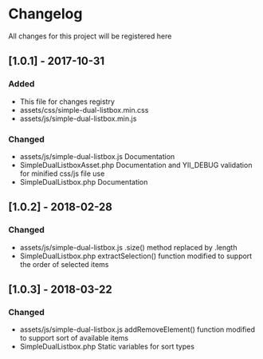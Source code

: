 # Changelog
All changes for this project will be registered here

## [1.0.1] - 2017-10-31
### Added
- This file for changes registry
- assets/css/simple-dual-listbox.min.css
- assets/js/simple-dual-listbox.min.js
### Changed
- assets/js/simple-dual-listbox.js Documentation
- SimpleDualListboxAsset.php Documentation and YII_DEBUG validation for minified css/js file use
- SimpleDualListbox.php Documentation

## [1.0.2] - 2018-02-28
### Changed
- assets/js/simple-dual-listbox.js .size() method replaced by .length 
- SimpleDualListbox.php extractSelection() function modified to support the order of selected items

## [1.0.3] - 2018-03-22
### Changed
- assets/js/simple-dual-listbox.js addRemoveElement() function modified to support sort of available items
- SimpleDualListbox.php Static variables for sort types